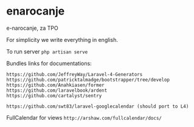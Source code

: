 enarocanje
==========

e-narocanje, za TPO

For simplicity we write everything in english.

To run server 
```php artisan serve```

Bundles links for documentations:
```
https://github.com/JeffreyWay/Laravel-4-Generators
https://github.com/patricktalmadge/bootstrapper/tree/develop
https://github.com/Anahkiasen/former
https://github.com/laravelbook/ardent
https://github.com/cartalyst/sentry

https://github.com/swt83/laravel-googlecalendar (should port to L4)
```

FullCalendar for views
```http://arshaw.com/fullcalendar/docs/```